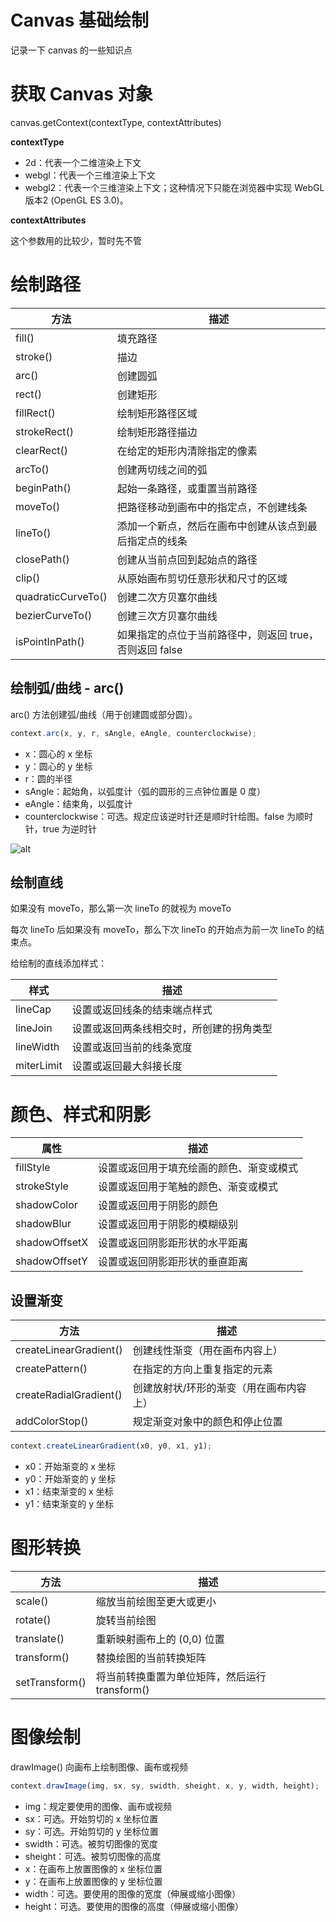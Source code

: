 <h1>Canvas 基础绘制</h1>

记录一下 canvas 的一些知识点

# 获取 Canvas 对象

canvas.getContext(contextType, contextAttributes)

**contextType**

- 2d：代表一个二维渲染上下文
- webgl：代表一个三维渲染上下文
- webgl2：代表一个三维渲染上下文；这种情况下只能在浏览器中实现 WebGL 版本2 (OpenGL ES 3.0)。

**contextAttributes**

这个参数用的比较少，暂时先不管

# 绘制路径

| 方法 | 描述 |
| -------------------- | -------------------- |
| fill() | 填充路径 |
| stroke() | 描边 |
| arc() | 创建圆弧 |
| rect() | 创建矩形 |
| fillRect() | 绘制矩形路径区域 |
| strokeRect() | 绘制矩形路径描边 |
| clearRect() | 在给定的矩形内清除指定的像素 |
| arcTo() | 创建两切线之间的弧 |
| beginPath() | 起始一条路径，或重置当前路径 |
| moveTo() | 把路径移动到画布中的指定点，不创建线条 |
| lineTo() | 添加一个新点，然后在画布中创建从该点到最后指定点的线条 |
| closePath() | 创建从当前点回到起始点的路径 |
| clip() | 从原始画布剪切任意形状和尺寸的区域 |
| quadraticCurveTo() | 创建二次方贝塞尔曲线 |
| bezierCurveTo() | 创建三次方贝塞尔曲线 |
| isPointInPath() | 如果指定的点位于当前路径中，则返回 true，否则返回 false |

## 绘制弧/曲线 - arc()

arc() 方法创建弧/曲线（用于创建圆或部分圆）。

```js
context.arc(x, y, r, sAngle, eAngle, counterclockwise);

```

- x：圆心的 x 坐标
- y：圆心的 y 坐标
- r：圆的半径
- sAngle：起始角，以弧度计（弧的圆形的三点钟位置是 0 度）
- eAngle：结束角，以弧度计
- counterclockwise：可选。规定应该逆时针还是顺时针绘图。false 为顺时针，true 为逆时针

![alt](https://p1-jj.byteimg.com/tos-cn-i-t2oaga2asx/gold-user-assets/2017/11/21/15fdf0929fbe015f~tplv-t2oaga2asx-zoom-in-crop-mark:3024:0:0:0.awebp)

## 绘制直线

如果没有 moveTo，那么第一次 lineTo 的就视为 moveTo

每次 lineTo 后如果没有 moveTo，那么下次 lineTo 的开始点为前一次 lineTo 的结束点。

给绘制的直线添加样式：

| 样式 | 描述 |
| -------------------- | -------------------- |
| lineCap | 设置或返回线条的结束端点样式 |
| lineJoin | 设置或返回两条线相交时，所创建的拐角类型 |
| lineWidth | 设置或返回当前的线条宽度 |
| miterLimit | 设置或返回最大斜接长度 |

# 颜色、样式和阴影

| 属性 | 描述 |
| -------------------- | -------------------- |
| fillStyle | 设置或返回用于填充绘画的颜色、渐变或模式 |
| strokeStyle | 设置或返回用于笔触的颜色、渐变或模式 |
| shadowColor | 设置或返回用于阴影的颜色 |
| shadowBlur | 设置或返回用于阴影的模糊级别 |
| shadowOffsetX | 设置或返回阴影距形状的水平距离 |
| shadowOffsetY | 设置或返回阴影距形状的垂直距离 |

## 设置渐变

| 方法 | 描述 |
| -------------------- | -------------------- |
| createLinearGradient() | 创建线性渐变（用在画布内容上） |
| createPattern() | 在指定的方向上重复指定的元素 |
| createRadialGradient() | 创建放射状/环形的渐变（用在画布内容上） |
| addColorStop() | 规定渐变对象中的颜色和停止位置 |

```js
context.createLinearGradient(x0, y0, x1, y1);

```

- x0：开始渐变的 x 坐标
- y0：开始渐变的 y 坐标
- x1：结束渐变的 x 坐标
- y1：结束渐变的 y 坐标

# 图形转换

| 方法 | 描述 |
| -------------------- | -------------------- |
| scale() | 缩放当前绘图至更大或更小 |
| rotate() | 旋转当前绘图 |
| translate() | 重新映射画布上的 (0,0) 位置 |
| transform() | 替换绘图的当前转换矩阵 |
| setTransform() | 将当前转换重置为单位矩阵，然后运行 transform() |

# 图像绘制

drawImage()	向画布上绘制图像、画布或视频

```js
context.drawImage(img, sx, sy, swidth, sheight, x, y, width, height);

```

- img：规定要使用的图像、画布或视频
- sx：可选。开始剪切的 x 坐标位置
- sy：可选。开始剪切的 y 坐标位置
- swidth：可选。被剪切图像的宽度
- sheight：可选。被剪切图像的高度
- x：在画布上放置图像的 x 坐标位置
- y：在画布上放置图像的 y 坐标位置
- width：可选。要使用的图像的宽度（伸展或缩小图像）
- height：可选。要使用的图像的高度（伸展或缩小图像）
